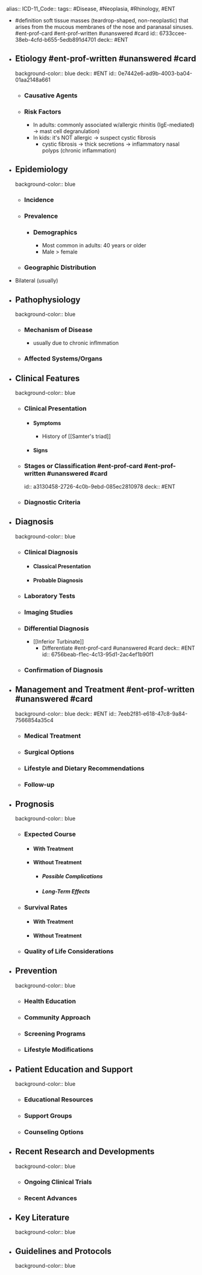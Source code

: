 alias::
ICD-11_Code::
tags:: #Disease, #Neoplasia, #Rhinology, #ENT

- #definition soft tissue masses (teardrop-shaped, non-neoplastic) that arises from the mucous membranes of the nose and paranasal sinuses. #ent-prof-card #ent-prof-written #unanswered #card
  id:: 6733ccee-38eb-4cfd-b655-5edb891d4701
  deck:: #ENT
- ## Etiology #ent-prof-written #unanswered #card
  background-color:: blue
  deck:: #ENT
  id:: 0e7442e6-ad9b-4003-ba04-01aa2148a661
  - ### Causative Agents
  - ### Risk Factors
    - In adults: commonly associated w/allergic rhinitis (IgE-mediated) -> mast cell degranulation)
    - In kids: it's NOT allergic -> suspect cystic fibrosis
      - cystic fibrosis -> thick secretions -> inflammatory nasal polyps (chronic inflammation)
- ## Epidemiology
  background-color:: blue
  - ### Incidence
  - ### Prevalence
    - ### Demographics
      - Most common in adults: 40 years or older
      - Male > female
  - ### Geographic Distribution
- Bilateral (usually)
- ## Pathophysiology
  background-color:: blue
  - ### Mechanism of Disease
    - usually due to chronic inflmmation
  - ### Affected Systems/Organs
- ## Clinical Features
  background-color:: blue
  - ### Clinical Presentation
    - #### Symptoms
      - History of [[Samter's triad]]
    - #### Signs
  - ### Stages or Classification #ent-prof-card #ent-prof-written #unanswered #card
    id:: a3130458-2726-4c0b-9ebd-085ec2810978
    deck:: #ENT
  - ### Diagnostic Criteria
- ## Diagnosis
  background-color:: blue
  - ### Clinical Diagnosis
    - #### Classical Presentation
    - #### Probable Diagnosis
  - ### Laboratory Tests
  - ### Imaging Studies
  - ### Differential Diagnosis
    - [[Inferior Turbinate]]
      - Differentiate #ent-prof-card #unanswered #card
        deck:: #ENT
        id:: 6756beab-f1ec-4c13-95d1-2ac4ef1b90f1
  - ### Confirmation of Diagnosis
- ## Management and Treatment #ent-prof-written #unanswered #card
  background-color:: blue
  deck:: #ENT
  id:: 7eeb2f81-e618-47c8-9a84-7566854a35c4
  - ### Medical Treatment
  - ### Surgical Options
  - ### Lifestyle and Dietary Recommendations
  - ### Follow-up
- ## Prognosis
  background-color:: blue
  - ### Expected Course
    - #### With Treatment
    - #### Without Treatment
      - ##### Possible Complications
      - ##### Long-Term Effects
  - ### Survival Rates
    - #### With Treatment
    - #### Without Treatment
  - ### Quality of Life Considerations
- ## Prevention
  background-color:: blue
  - ### Health Education
  - ### Community Approach
  - ### Screening Programs
  - ### Lifestyle Modifications
- ## Patient Education and Support
  background-color:: blue
  - ### Educational Resources
  - ### Support Groups
  - ### Counseling Options
- ## Recent Research and Developments
  background-color:: blue
  - ### Ongoing Clinical Trials
  - ### Recent Advances
- ## Key Literature
  background-color:: blue
- ## Guidelines and Protocols
  background-color:: blue
